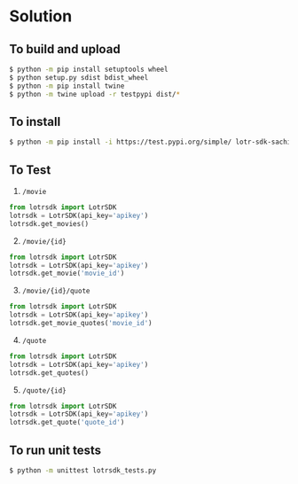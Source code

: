 # Solution

## To build and upload 

```bash
$ python -m pip install setuptools wheel
$ python setup.py sdist bdist_wheel
$ python -m pip install twine
$ python -m twine upload -r testpypi dist/*
```

## To install 

```bash
$ python -m pip install -i https://test.pypi.org/simple/ lotr-sdk-sachiketha==0.0.1
```

## To Test 

1. `/movie`

```python
from lotrsdk import LotrSDK
lotrsdk = LotrSDK(api_key='apikey')
lotrsdk.get_movies()
```

2. `/movie/{id}`

```python
from lotrsdk import LotrSDK
lotrsdk = LotrSDK(api_key='apikey')
lotrsdk.get_movie('movie_id')
```

3. `/movie/{id}/quote`

```python
from lotrsdk import LotrSDK
lotrsdk = LotrSDK(api_key='apikey')
lotrsdk.get_movie_quotes('movie_id')
```

4. `/quote`

```python
from lotrsdk import LotrSDK
lotrsdk = LotrSDK(api_key='apikey')
lotrsdk.get_quotes()
```

5. `/quote/{id}`

```python
from lotrsdk import LotrSDK
lotrsdk = LotrSDK(api_key='apikey')
lotrsdk.get_quote('quote_id')
```

## To run unit tests

```bash
$ python -m unittest lotrsdk_tests.py
```